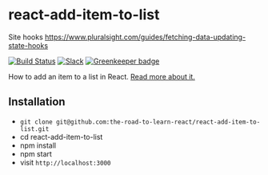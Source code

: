 # react-add-item-to-list

Site hooks
https://www.pluralsight.com/guides/fetching-data-updating-state-hooks

[![Build Status](https://travis-ci.org/the-road-to-learn-react/react-add-item-to-list.svg?branch=master)](https://travis-ci.org/the-road-to-learn-react/react-add-item-to-list) [![Slack](https://slack-the-road-to-learn-react.wieruch.com/badge.svg)](https://slack-the-road-to-learn-react.wieruch.com/) [![Greenkeeper badge](https://badges.greenkeeper.io/the-road-to-learn-react/react-add-item-to-list.svg)](https://greenkeeper.io/)

How to add an item to a list in React. [Read more about it.](https://www.robinwieruch.de/react-add-item-to-list)

## Installation

- `git clone git@github.com:the-road-to-learn-react/react-add-item-to-list.git`
- cd react-add-item-to-list
- npm install
- npm start
- visit `http://localhost:3000`
